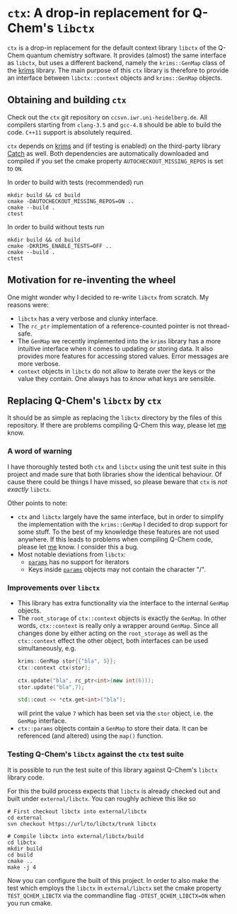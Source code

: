 # ``ctx``: A drop-in replacement for Q-Chem's ``libctx``

``ctx`` is a drop-in replacement for the default context library ``libctx``
of the Q-Chem quantum chemistry software. It provides (almost) the same
interface as ``libctx``, but uses a different backend, namely the
``krims::GenMap`` class of the [krims](https://github.com/linalgwrap/krims.git) library.
The main purpose of this ``ctx`` library is therefore to provide an interface between
``libctx::context`` objects and ``krims::GenMap`` objects.

## Obtaining and building ``ctx``
Check out the ``ctx`` git repository on ``ccsvn.iwr.uni-heidelberg.de``.
All compilers starting from ``clang-3.5`` and ``gcc-4.8`` should be able to build the code.
``C++11`` support is absolutely required.

``ctx`` depends on [krims](https://github.com/linalgwrap/krims.git) and
(if testing is enabled) on the third-party library
[Catch](https://github.com/philsquared/Catch/) as well.
Both dependencies are automatically downloaded and compiled if you set the
cmake property ``AUTOCHECKOUT_MISSING_REPOS`` is set to ``ON``.

In order to build with tests (recommended) run
```
mkdir build && cd build
cmake -DAUTOCHECKOUT_MISSING_REPOS=ON ..
cmake --build .
ctest
```

In order to build without tests run
```
mkdir build && cd build
cmake -DKRIMS_ENABLE_TESTS=OFF ..
cmake --build .
ctest
```

## Motivation for re-inventing the wheel
One might wonder why I decided to re-write ``libctx`` from scratch.
My reasons were:
- ``libctx`` has a very verbose and clunky interface.
- The ``rc_ptr`` implementation of a reference-counted pointer is
  not thread-safe.
- The ``GenMap`` we recently implemented into the ``krims``
  library has a more intuitive interface when it comes to updating
  or storing data. It also provides more features for accessing
  stored values. Error messages are more verbose.
- ``context`` objects in ``libctx`` do not allow to
  iterate over the keys or the value they contain.
  One always has to *know* what keys are sensible.

## Replacing Q-Chem's ``libctx`` by ``ctx``
It should be as simple as replacing the ``libctx``
directory by the files of this repository.
If there are problems compiling Q-Chem this way,
please let [me](AUTHORS.md) know.

### A word of warning
I have thoroughly tested both ``ctx`` and ``libctx``
using the unit test suite in this project and made
sure that both libraries show the identical behaviour.
Of cause there could be things I have missed, so
please beware that ``ctx`` is *not exactly* ``libctx``.   

Other points to note:
- ``ctx`` and ``libctx`` largely have the same interface,
  but in order to simplify the implementation with the
  ``krims::GenMap`` I decided to drop support for some stuff.
  To the best of my knowledge these features are not used anywhere.
  If this leads to problems when compiling Q-Chem code,
  please let [me](AUTHORS.md) know. I consider this a bug.
- Most notable deviations from ``libctx``:
	- [``params``](src/ctx/params.h) has no support for iterators
	- Keys inside [``params``](src/ctx/params.h) objects may not
	  contain the character "/".

### Improvements over ``libctx``
- This library has extra functionality via the interface to the internal ``GenMap``
  objects.
- The ``root_storage`` of ``ctx::context`` objects is exactly the ``GenMap``.
  In other words, ``ctx::context`` is really only a wrapper around ``GenMap``.
  Since all changes done by either acting on the ``root_storage`` as well
  as the ``ctx::context`` effect the other object, both interfaces
  can be used simultaneously, e.g.
  ```cpp
  krims::GenMap stor{{"bla", 5}};
  ctx::context ctx(stor);

  ctx.update("bla", rc_ptr<int>(new int(6)));
  stor.update("bla",7);

  std::cout << *ctx.get<int>("bla");
  ```
  will print the value ``7`` which has been set via the ``stor`` object,
  i.e. the ``GenMap`` interface.
- ``ctx::params`` objects contain a ``GenMap`` to store their data.
  It can be referenced (and altered) using the ``map()`` function.

### Testing Q-Chem's ``libctx`` against the ``ctx`` test suite
It is possible to run the test suite of this library against Q-Chem's ``libctx`` library code.   

For this the build process expects that ``libctx`` is already checked out and
built under ``external/libctx``. You can roughly achieve this like so
```
# First checkout libctx into external/libctx
cd external
svn checkout https://url/to/libctx/trunk libctx

# Compile libctx into external/libctx/build
cd libctx
mkdir build
cd build
cmake ..
make -j 4
```
Now you can configure the built of this project.
In order to also make the test which employs the ``libctx``
in ``external/libctx`` set the cmake property
``TEST_QCHEM_LIBCTX`` via the commandline flag ``-DTEST_QCHEM_LIBCTX=ON``
when you run cmake.
